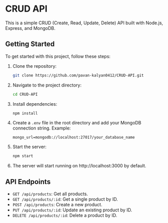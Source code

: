 # CRUD API

This is a simple CRUD (Create, Read, Update, Delete) API built with Node.js, Express, and MongoDB.

## Getting Started

To get started with this project, follow these steps:

1. Clone the repository:

    ```bash
    git clone https://github.com/pavan-kalyan0412/CRUD-API.git
    ```

2. Navigate to the project directory:

    ```bash
    cd CRUD-API
    ```

3. Install dependencies:

    ```bash
    npm install
    ```

4. Create a `.env` file in the root directory and add your MongoDB connection string. Example:

    ```
    mongo_url=mongodb://localhost:27017/your_database_name
    ```

5. Start the server:

    ```bash
    npm start
    ```

6. The server will start running on http://localhost:3000 by default.

## API Endpoints

- `GET /api/products`: Get all products.
- `GET /api/products/:id`: Get a single product by ID.
- `POST /api/products`: Create a new product.
- `PUT /api/products/:id`: Update an existing product by ID.
- `DELETE /api/products/:id`: Delete a product by ID.

